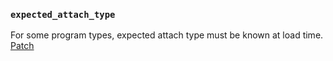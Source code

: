 ### `expected_attach_type`

For some program types, expected attach type must be known at load time.
[Patch](https://patchwork.ozlabs.org/project/netdev/patch/20180328034140.291484-3-ast@kernel.org/)
